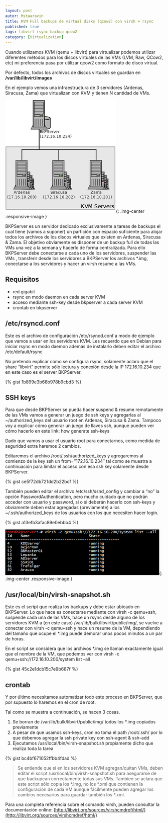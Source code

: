 ```yaml
---
layout: post
autor: Mstaaravin
title: KVM Full backups de virtual disks (qcow2) con virsh + rsync
published: true
tags: libvirt rsync backup qcow2
category: [Virtualization]
---
```


Cuando utilizamos KVM (qemu + libvirt) para virtualizar podemos utilizar diferentes métodos para los discos virtuales de las VMs (LVM, Raw, QCow2, etc) mi preferencia pasa por utilizar qcow2 como formato de disco virtual.

Por defecto, todos los archivos de discos virtuales se guardan en **/var/lib/libvirt/images**

En el ejemplo vemos una infraestructura de 3 servidores (Ardenas, Siracusa, Zama) que virtualizan con KVM y tienen N cantidad de VMs.

<!-- more -->

![](/public/img/bkpserver.png){: .img-center .responsive-image }

BKPServer es un servidor dedicado exclusivamente a tareas de backups el cual tiene (vamos a suponer) un partición con espacio suficiente para alojar todos los archivos de los discos virtuales que existen en Ardenas, Siracusa & Zama. El objetivo obviamente es disponer de un backup full de todas las VMs una vez a la semana y hacerlo de forma centralizada.
Para ello BKPServer debe conectarse a cada uno de los servidores, suspender las VMs , transferir desde los servidores a BKPServer los archivos *.img, conectarse a los servidores y hacer un virsh resume a las VMs.

## Requisitos

* red gigabit
* rsync en modo daemon en cada server KVM
* acceso mediante ssh-key desde bkpserver a cada server KVM
* crontab en bkpserver

## /etc/rsyncd.conf

Este es el archivo de configuración /etc/rsyncd.conf a modo de ejemplo que vamos a usar en los servidores KVM.
Les recuerdo que en Debian para iniciar rsync en modo daemon además de instalarlo deben editar el archivo /etc/default/rsync

No pretendo explicar cómo se configura rsync, solamente aclaro que el share “libvirt” permite sólo lectura y conexión desde la IP 172.16.10.234 que en este caso es el server BKPServer.

{% gist 1b899e3b68b978b9cbd3 %}

## SSH keys
Para que desde BKPServer se pueda hacer suspend & resume remotamente de las VMs vamos a generar un juego de ssh keys y agregarlas al ~/authorized_keys del usuario root en Ardenas, Siracusa & Zama.
Tampoco voy a explicar cómo generar un juego de llaves ssh, aunque pueden ver cómo hacerlo en este link: how generate ssh-keys

Dado que vamos a usar el usuario root para conectarnos, como medida de seguridad extra haremos 2 cambios.

Editaremos el archivo /root/.ssh/authorized_keys y agregaremos al comienzo de la key ssh un from=”172.16.10.234″ tal como se muestra a continuación para limitar el acceso con esa ssh key solamente desde BKPServer.

{% gist ce5f72db721dd2b22bcf %}

También pueden editar el archivo /etc/ssh/sshd_config y cambiar a “no” la opción PasswordAuthentication, pero mucho cuidado que no podrán acceder con usuario y password, si o si deberán hacerlo con ssh-keys y obviamente deben estar agregadas (previamente) a los ~/.ssh/authorized_keys de los usuarios con los que necesiten hacer login.

{% gist a13efb3afac89e0ebbb4 %}

![](/public/img/virsh_list.png){: .img-center .responsive-image }

## /usr/local/bin/virsh-snapshot.sh

Este es el script que realiza los backups y debe estar ubicado en BKPServer.
Lo que hace es conectarse mediante con virsh -c qemu+ssh, suspende cada una de las VMs, hace un rsync desde alguno de los servidores KVM a (en este caso) /var/lib/bulk/libvirt/public/img/, se vuelve a conectar con virsh -c qemu+ssh y hace un resume de la VM, dependiendo del tamaño que ocupe el *.img puede demorar unos pocos minutos a un par de horas.

En el script se considera que los archivos *.img se llaman exactamente igual que el nombre de la VM, que podemos ver con virsh -c qemu+ssh://172.16.10.200/system list –all

{% gist 45c2e1dcb15c7e9b687f %}

## crontab
Y por último necesitamos automatizar todo este proceso en BKPServer, que por supuesto lo haremos en el cron de root.

Tal como se muestra a continuación, se hacen 3 cosas.

1. Se borran de /var/lib/bulk/libvirt/public/img/ todos los *.img copiados previamente
2. A pesar de que usamos ssh-keys, cron no toma el path /root/.ssh/ por lo que debemos agregar la ssh private key con ssh-agent & ssh-add
3. Ejecutamos /usr/local/bin/virsh-snapshot.sh propiamente dicho que realiza toda la tarea

{% gist bc4bf671052ffbb4fdad %}

>Se entiende que si en los servidores KVM agregan/quitan VMs, deben editar el script /usr/local/bin/virsh-snapshot.sh para asegurarse de que backupean correctamente todas sus VMs.
>Tambien se aclara que este script sólo copia los *.img, no los *.xml que contienen la configuración de cada VM aunque fácilmente pueden agregar los cambios necesarios para guardar también los *.xml.

Para una completa referencia sobre el comando virsh, pueden consultar la documentación online: [http://libvirt.org/sources/virshcmdref/html/](http://libvirt.org/sources/virshcmdref/html/)



